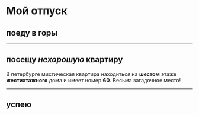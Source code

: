 # Мой отпуск 

## поеду в горы

---
## посещу **_нехорошую_ квартиру**
В петербурге мистическая квартира находиться на
**шестом** этаже **жестиэтажного** дома и имеет номер **60**. Весьма загадочное место!

---
## успею